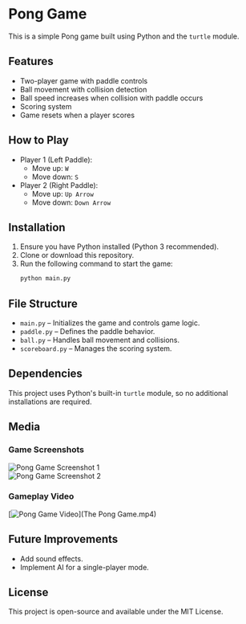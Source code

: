 # Pong Game

This is a simple Pong game built using Python and the `turtle` module.

## Features
- Two-player game with paddle controls
- Ball movement with collision detection
- Ball speed increases when collision with paddle occurs
- Scoring system
- Game resets when a player scores

## How to Play
- Player 1 (Left Paddle):
  - Move up: `W`
  - Move down: `S`
- Player 2 (Right Paddle):
  - Move up: `Up Arrow`
  - Move down: `Down Arrow`

## Installation
1. Ensure you have Python installed (Python 3 recommended).
2. Clone or download this repository.
3. Run the following command to start the game:
   ```sh
   python main.py
   ```

## File Structure
- `main.py` – Initializes the game and controls game logic.
- `paddle.py` – Defines the paddle behavior.
- `ball.py` – Handles ball movement and collisions.
- `scoreboard.py` – Manages the scoring system.

## Dependencies
This project uses Python's built-in `turtle` module, so no additional installations are required.

## Media  
### Game Screenshots  
![Pong Game Screenshot 1](screenshot1.png)  
![Pong Game Screenshot 2](screenshot2.png)  

### Gameplay Video  
[![Pong Game Video](screenshot1.png)](The Pong Game.mp4)  

## Future Improvements
- Add sound effects.
- Implement AI for a single-player mode.

## License
This project is open-source and available under the MIT License.

